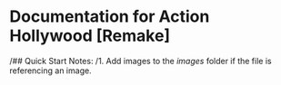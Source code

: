 # Documentation for Action Hollywood [Remake]

/## Quick Start Notes:
/1. Add images to the *images* folder if the file is referencing an image.

